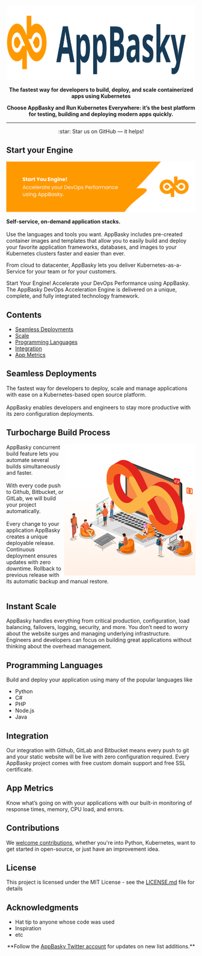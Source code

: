 <div align="center">
	<img width="500" height="200" src="media/logo.svg" alt="AppBasky">
    <p><b>The fastest way for developers to build, deploy, and scale containerized apps using Kubernetes</b> <br>
    <p><b>Choose AppBasky and Run Kubernetes Everywhere: it’s the best platform for testing, building and deploying modern apps quickly.</b> <br>
	<hr>

</div>
<div align="center">
    :star: Star us on GitHub — it helps!
</div>

## Start your Engine

<img src="media/header.png" alt="AppBasky">

<p><b>Self-service, on-demand application stacks.</b><br><br>
Use the languages and tools you want. AppBasky includes pre-created container images and templates that allow you to easily build and deploy your favorite application frameworks, databases, and images to your Kubernetes clusters faster and easier than ever.

From cloud to datacenter, AppBasky lets you deliver Kubernetes-as-a-Service for your team or for your customers.

Start Your Engine! Accelerate your DevOps Performance using AppBasky.
The AppBasky DevOps Acceleration Engine is delivered on a unique, complete, and fully integrated technology framework. 
<br>
## Contents

- [Seamless Deployments](#seamless-deployments)
- [Scale](#scale)
- [Programming Languages](#programming-languages)
- [Integration](#integration)
- [App Metrics](#app-metrics)

## Seamless Deployments
The fastest way for developers to deploy, scale and manage applications with ease on a Kubernetes-based open source platform. </br></br>AppBasky enables developers and engineers to stay more productive with its zero configuration deployments. 

## Turbocharge Build Process
<img src="media/devop.png?raw=true" height="350" width="auto" align="right" alt="AppBasky">
AppBasky concurrent build feature lets you automate several builds simultaneously and faster. </br></br>With every code push to Github, Bitbucket, or GitLab, we will build your project automatically.
</br></br>Every change to your application AppBasky creates a unique deployable release. Continuous deployment ensures updates with zero downtime. Rollback to previous release with its automatic backup and manual restore.

</br>
</br>

## Instant Scale

AppBasky handles everything from critical production, configuration, load balancing, failovers, logging, security, and more. You don’t need to worry about the website surges and managing underlying infrastructure. Engineers and developers can focus on building great applications without thinking about the overhead management.

## Programming Languages

Build and deploy your application using many of the popular languages like 
* Python
* C#
* PHP
* Node.js
* Java

## Integration

Our integration with Github, GitLab and Bitbucket means every push to git and your static website will be live with zero configuration required. Every AppBasky project comes with free custom domain support and free SSL certificate. 

## App Metrics

Know what’s going on with your applications with our built-in monitoring of response times, memory, CPU load, and errors.

## Contributions
We <a href="https://github.com/AppBasky/appbasky">welcome contributions</a>, whether you're into Python, Kubernetes, want to get started in open-source, or just have an improvement idea.
    
## License

This project is licensed under the MIT License - see the [LICENSE.md](LICENSE.md) file for details

## Acknowledgments

* Hat tip to anyone whose code was used
* Inspiration
* etc

<div align="center">
	**Follow the <a href="https://twitter.com/appbasky">AppBasky Twitter account</a> for updates on new list additions.**<br>
</div>
